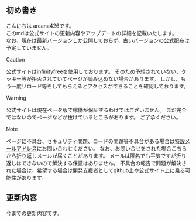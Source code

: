## 初め書き

こんにちは arcana426です。<br>
このmdは公式サイトの更新内容やアップデートの詳細を記載いたします。<br>
なお、現在は最新バージョンしか公開しておらず、古いバージョンの公式配布は予定していません。<br>

> [!CAUTION]
> 公式サイトは[infinityfree](https://infinityfree.com)を使用しております。
> そのため予想されていない、クッキー等が拒否されていてページが読み込めない場合があります。
> しかし、もう一度リロード等をしてもらえるとアクセスができることを確認しております。

> [!WARNING]
> 公式サイトは現在ベータ版で稼働が保証するわけではございません。
> まだ完全ではないのでページなどが抜けているところがあります。
> ご了承ください。

> [!NOTE]
> ページに不具合、セキュリティ問題、コードの問題等不具合がある場合は[特設メールアドレス]()にお問い合わせください。
> なお、お問い合せをされた場合こちらから折り返しメールが届くことがあります。
> メールは匿名でも平気ですが折り返しはできないので解決する保証はありません。
> 不具合の報告で問題が解決された場合は、希望する場合は開発支援者としてgithub上や公式サイト上に乗る可能性があります。

## 更新内容
今までの更新内容です。
